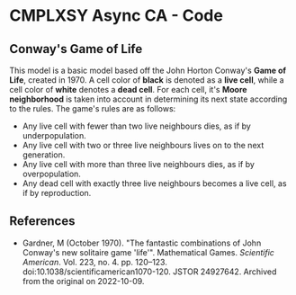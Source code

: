 # CMPLXSY Async CA - Code

## Conway's Game of Life

This model is a basic model based off the John Horton Conway's **Game of Life**, created in 1970. A cell color of **black** is denoted as a **live cell**, while a cell color of **white** denotes a **dead cell**. For each cell, it's **Moore neighborhood** is taken into account in determining its next state according to the rules. The game's rules are as follows:

- Any live cell with fewer than two live neighbours dies, as if by underpopulation.
- Any live cell with two or three live neighbours lives on to the next generation.
- Any live cell with more than three live neighbours dies, as if by overpopulation.
- Any dead cell with exactly three live neighbours becomes a live cell, as if by reproduction.


## References
- Gardner, M (October 1970). "The fantastic combinations of John Conway's new solitaire game 'life'". Mathematical Games. _Scientific American_. Vol. 223, no. 4. pp. 120–123. doi:10.1038/scientificamerican1070-120. JSTOR 24927642. Archived from the original on 2022-10-09.
